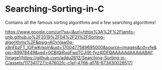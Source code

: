# Searching-Sorting-in-C

Contains all the famous sorting algorithms and a few searching algorithms!

https://www.google.com/url?sa=i&url=https%3A%2F%2Flamfo-unb.github.io%2F2019%2F04%2F21%2FSorting-algorithms%2F&psig=AOvVaw0q-x8nFbzFT_IOFwKrkoln&ust=1700477589695000&source=images&cd=vfe&opi=89978449&ved=0CBIQjRxqFwoTCJj9t-fyz4IDFQAAAAAdAAAAABAI![image](https://github.com/addu2612/Searching-Sorting-in-C/assets/117341727/c47602fc-c1ef-4768-a178-673430028517)
